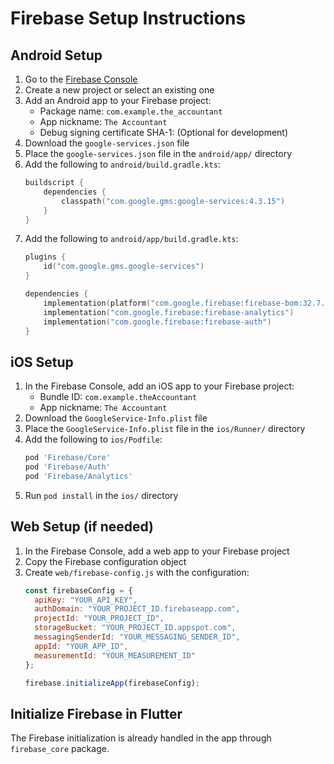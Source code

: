 # Firebase Setup Instructions

## Android Setup

1. Go to the [Firebase Console](https://console.firebase.google.com/)
2. Create a new project or select an existing one
3. Add an Android app to your Firebase project:
   - Package name: `com.example.the_accountant`
   - App nickname: `The Accountant`
   - Debug signing certificate SHA-1: (Optional for development)
4. Download the `google-services.json` file
5. Place the `google-services.json` file in the `android/app/` directory
6. Add the following to `android/build.gradle.kts`:
   ```kotlin
   buildscript {
       dependencies {
           classpath("com.google.gms:google-services:4.3.15")
       }
   }
   ```
7. Add the following to `android/app/build.gradle.kts`:
   ```kotlin
   plugins {
       id("com.google.gms.google-services")
   }
   
   dependencies {
       implementation(platform("com.google.firebase:firebase-bom:32.7.0"))
       implementation("com.google.firebase:firebase-analytics")
       implementation("com.google.firebase:firebase-auth")
   }
   ```

## iOS Setup

1. In the Firebase Console, add an iOS app to your Firebase project:
   - Bundle ID: `com.example.theAccountant`
   - App nickname: `The Accountant`
2. Download the `GoogleService-Info.plist` file
3. Place the `GoogleService-Info.plist` file in the `ios/Runner/` directory
4. Add the following to `ios/Podfile`:
   ```ruby
   pod 'Firebase/Core'
   pod 'Firebase/Auth'
   pod 'Firebase/Analytics'
   ```
5. Run `pod install` in the `ios/` directory

## Web Setup (if needed)

1. In the Firebase Console, add a web app to your Firebase project
2. Copy the Firebase configuration object
3. Create `web/firebase-config.js` with the configuration:
   ```javascript
   const firebaseConfig = {
     apiKey: "YOUR_API_KEY",
     authDomain: "YOUR_PROJECT_ID.firebaseapp.com",
     projectId: "YOUR_PROJECT_ID",
     storageBucket: "YOUR_PROJECT_ID.appspot.com",
     messagingSenderId: "YOUR_MESSAGING_SENDER_ID",
     appId: "YOUR_APP_ID",
     measurementId: "YOUR_MEASUREMENT_ID"
   };
   
   firebase.initializeApp(firebaseConfig);
   ```

## Initialize Firebase in Flutter

The Firebase initialization is already handled in the app through `firebase_core` package.